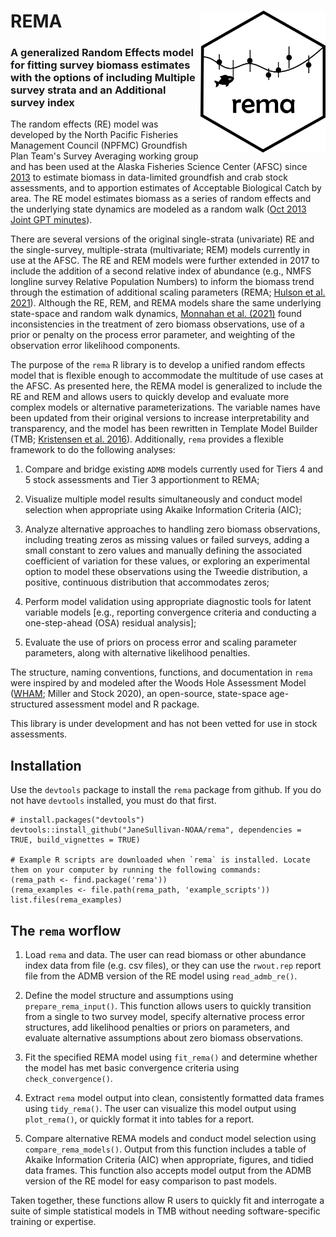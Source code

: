 # REMA <img src="man/figures/logo.png" align="right" alt="" width="200" />
### A generalized Random Effects model for fitting survey biomass estimates with the options of including Multiple survey strata and an Additional survey index 

The random effects (RE) model was developed by the North Pacific Fisheries Management Council (NPFMC) Groundfish Plan Team's Survey Averaging working group and has been used at the Alaska Fisheries Science Center (AFSC) since [2013](https://github.com/afsc-assessments/SurveyAverageRandomEffects/blob/013c9a937fa0133f594c7d66248677685ae77010/code/re.tpl) to estimate biomass in data-limited groundfish and crab stock assessments, and to apportion estimates of Acceptable Biological Catch by area. The RE model estimates biomass as a series of random effects and the underlying state dynamics are modeled as a random walk ([Oct 2013 Joint GPT minutes](https://meetings.npfmc.org/CommentReview/DownloadFile?p=11009549-068b-40cf-903d-67f90686db60.pdf&fileName=C4%20c1%20Joint%20Plan%20Team%20Minutes.pdf)). 

There are several versions of the original single-strata (univariate) RE and the single-survey, multiple-strata (multivariate; REM) models currently in use at the AFSC. The RE and REM models were further extended in 2017 to include the addition of a second relative index of abundance (e.g., NMFS longline survey Relative Population Numbers) to inform the biomass trend through the estimation of additional scaling parameters (REMA; [Hulson et al. 2021](https://repository.library.noaa.gov/view/noaa/28174)). Although the RE, REM, and REMA models share the same underlying state-space and random walk dynamics, [Monnahan et al. (2021)](https://meetings.npfmc.org/CommentReview/DownloadFile?p=86098951-a0ed-4021-a4e1-95abe5a357fe.pdf&fileName=Tiers%204%20and%205%20assessment%20considerations.pdf) found inconsistencies in the treatment of zero biomass observations, use of a prior or penalty on the process error parameter, and weighting of the observation error likelihood components.

The purpose of the `rema` R library is to develop a unified random effects model that is flexible enough to accommodate the multitude of use cases at the AFSC. As presented here, the REMA model is generalized to include the RE and REM and allows users to quickly develop and evaluate more complex models or alternative parameterizations. The variable names have been updated from their original versions to increase interpretability and transparency, and the model has been rewritten in Template Model Builder (TMB; [Kristensen et al. 2016](https://www.jstatsoft.org/article/view/v070i05)). Additionally, `rema` provides a flexible framework to do the following analyses:

1.  Compare and bridge existing `ADMB` models currently used for Tiers 4 and 5 stock assessments and Tier 3 apportionment to REMA;

2.  Visualize multiple model results simultaneously and conduct model selection when appropriate using Akaike Information Criteria (AIC);

3.  Analyze alternative approaches to handling zero biomass observations, including treating zeros as missing values or failed surveys, adding a small constant to zero values and manually defining the associated coefficient of variation for these values, or exploring an experimental option to model these observations using the Tweedie distribution, a positive, continuous distribution that accommodates zeros;

4.  Perform model validation using appropriate diagnostic tools for latent variable models [e.g., reporting convergence criteria and conducting a one-step-ahead (OSA) residual analysis];

5.  Evaluate the use of priors on process error and scaling parameter parameters, along with alternative likelihood penalties.

The structure, naming conventions, functions, and documentation in `rema` were inspired by and modeled after the Woods Hole Assessment Model ([WHAM](https://timjmiller.github.io/wham/); Miller and Stock 2020), an open-source, state-space age-structured assessment model and R package.

This library is under development and has not been vetted for use in stock assessments.

## Installation

Use the `devtools` package to install the `rema` package from github. If you do not have `devtools` installed, you must do that first.

```
# install.packages("devtools")
devtools::install_github("JaneSullivan-NOAA/rema", dependencies = TRUE, build_vignettes = TRUE)

# Example R scripts are downloaded when `rema` is installed. Locate them on your computer by running the following commands:
(rema_path <- find.package('rema'))
(rema_examples <- file.path(rema_path, 'example_scripts'))
list.files(rema_examples)

```

## The `rema` worflow

1.  Load `rema` and data. The user can read biomass or other abundance index data from file (e.g. csv files), or they can use the `rwout.rep` report file from the ADMB version of the RE model using `read_admb_re()`.

2.  Define the model structure and assumptions using `prepare_rema_input()`. This function allows users to quickly transition from a single to two survey model, specify alternative process error structures, add likelihood penalties or priors on parameters, and evaluate alternative assumptions about zero biomass observations.

3.  Fit the specified REMA model using `fit_rema()` and determine whether the model has met basic convergence criteria using `check_convergence()`. 

4.  Extract `rema` model output into clean, consistently formatted data frames using `tidy_rema()`. The user can visualize this model output using `plot_rema()`, or quickly format it into tables for a report.

5.  Compare alternative REMA models and conduct model selection using `compare_rema_models()`. Output from this function includes a table of Akaike Information Criteria (AIC) when appropriate, figures, and tidied data frames. This function also accepts model output from the ADMB version of the RE model for easy comparison to past models.

Taken together, these functions allow R users to quickly fit and interrogate a suite of simple statistical models in TMB without needing software-specific training or expertise.
